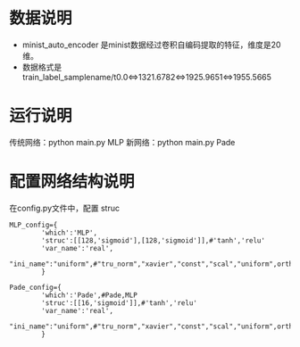 # 数据说明
- minist_auto_encoder   是minist数据经过卷积自编码提取的特征，维度是20维。
- 数据格式是   train_label_samplename/t0.0<=>1321.6782<=>1925.9651<=>1955.5665
# 运行说明
  传统网络：python main.py MLP
  新网络：python main.py Pade    
  
# 配置网络结构说明
在config.py文件中，配置 struc
```
MLP_config={
        'which':'MLP',
        'struc':[[128,'sigmoid'],[128,'sigmoid']],#'tanh','relu'
        'var_name':'real',
        "ini_name":"uniform",#"tru_norm","xavier","const","scal","uniform",orth
        }

Pade_config={
        'which':'Pade',#Pade,MLP
        'struc':[[16,'sigmoid']],#'tanh','relu'
        'var_name':'real',
        "ini_name":"uniform",#"tru_norm","xavier","const","scal","uniform",orth
        }
```